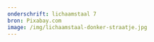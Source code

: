```yaml
---
onderschrift: lichaamstaal 7
bron: Pixabay.com
image: /img/lichaamstaal-donker-straatje.jpg
---
```

